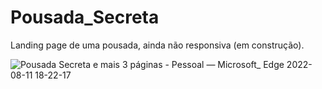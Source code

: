 # Pousada_Secreta
Landing page de uma pousada, ainda não responsiva (em construção).

![Pousada Secreta e mais 3 páginas - Pessoal — Microsoft_ Edge 2022-08-11 18-22-17](https://user-images.githubusercontent.com/83985190/184246120-7cd86748-4e2a-4db6-bad4-4aa79d8a5424.gif)
